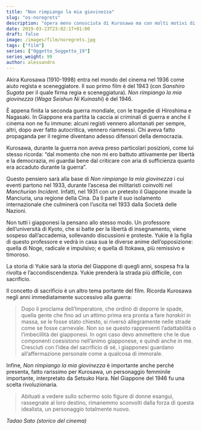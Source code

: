 ```yaml
---
title: "Non rimpiango la mia giovinezza"
slug: "os-noregrets"
description: "opera meno conosciuta di Kurosawa ma con molti motivi di interesse"
date: 2019-03-23T23:02:17+01:00
draft: false
image: /images/film/noregrets.jpg
tags: ["film"]
series: ["Oggetto_Soggetto_19"]
series_weight: 99
author: alessandro
---
```


Akira Kurosawa (1910-1998) entra nel mondo del cinema nel 1936 come aiuto regista e sceneggiatore. Il suo primo film è del 1943 (con _Sanshiro Sugata_ per il quale firma regia e sceneggiatura). _Non rimpiango la mia giovinezza_ (_Waga Seishun Ni Kuinashi_) è del 1946.

È appena finita la seconda guerra mondiale, con le tragedie di Hiroshima e Nagasaki. In Giappone era partita la caccia ai criminali di guerra e anche il cinema non ne fu immune: alcuni registi vennero allontanati per sempre, altri, dopo aver fatto autocritica, vennero riammessi. Chi aveva fatto propaganda per il regime diventano adesso difensori della democrazia.

Kurosawa, durante la guerra non aveva preso particolari posizioni, come lui stesso ricorda: “dal momento che non mi ero battuto attivamente per libertà e la democrazia, mi guardai bene dal criticare con aria di sufficienza quanto era accaduto durante la guerra”.

Questo pensiero sarà alla base di _Non rimpiango la mia giovinezza_ i cui eventi partono nel 1933, durante l’ascesa dei militaristi coinvolti nel _Manchurian Incident_. Infatti, nel 1931 con un pretesto il Giappone invade la Manciuria, una regione della Cina. Da lì parte il suo isolamento internazionale che culminerà con l’uscita nel 1933 dalla Società delle Nazioni.

Non tutti i giapponesi la pensano allo stesso modo. Un professore dell’università di Kyoto, che si batte per la libertà di insegnamento, viene sospeso dall’accademia, sollevando discussioni e proteste. Yukie è la figlia di questo professore e vedrà in casa sua le diverse anime dell’opposizione: quella di Noge, radicale e impulsivo; e quella di Itokawa, più remissivo e timoroso.

La storia di Yukie sarà la storia del Giappone di quegli anni, sospesa fra la rivolta e l’accondiscendenza. Yukie prenderà la strada più difficile, con sacrificio.

Il concetto di sacrificio è un altro tema portante del film. Ricorda Kurosawa negli anni immediatamente successivo alla guerra:

> Dopo il proclama dell’Imperatore, che ordinò di deporre le spade, quella gente che fino ad un attimo prima era pronta a fare _harakiri_ in massa, se le fosse stato chiesto, si riversò allegramente nelle strade come se fosse carnevale. Non so se questo rappresenti l’adattabilità o l’imbecillità dei giapponesi. In ogni caso devo ammettere che le due componenti coesistono nell’animo giapponese, e quindi anche in me. Cresciuti con l’idea del sacrificio di sé, i giapponesi guardano all’affermazione personale come a qualcosa di immorale.

Infine, _Non rimpiango la mia giovinezza_ è importante anche perché presenta, fatto rarissimo per Kurosawa, un personaggio femminile importante, interpretato da Setsuko Hara. Nel Giappone del 1946 fu una scelta rivoluzionaria.

> Abituati a vedere sullo schermo solo figure di donne esangui, rassegnate al loro destino, rimanemmo sconvolti dalla forza di questa idealista, un personaggio totalmente nuovo.

_Tadao Sato (storico del cinema)_
